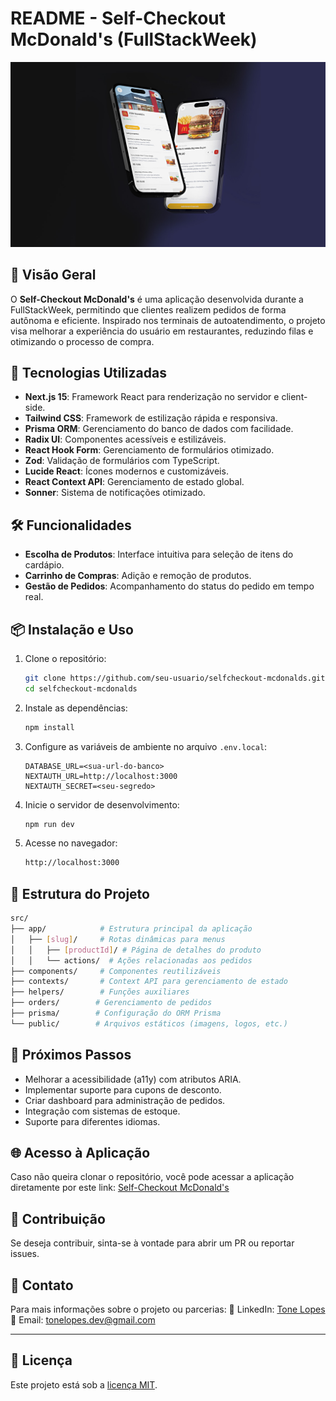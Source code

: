 # README - Self-Checkout McDonald's (FullStackWeek)

![App Screenshot](/public/banner-project-mcdonalds.jpg)

## 🍔 Visão Geral

O **Self-Checkout McDonald's** é uma aplicação desenvolvida durante a FullStackWeek, permitindo que clientes realizem pedidos de forma autônoma e eficiente. Inspirado nos terminais de autoatendimento, o projeto visa melhorar a experiência do usuário em restaurantes, reduzindo filas e otimizando o processo de compra.

## 🚀 Tecnologias Utilizadas

- **Next.js 15**: Framework React para renderização no servidor e client-side.
- **Tailwind CSS**: Framework de estilização rápida e responsiva.
- **Prisma ORM**: Gerenciamento do banco de dados com facilidade.
- **Radix UI**: Componentes acessíveis e estilizáveis.
- **React Hook Form**: Gerenciamento de formulários otimizado.
- **Zod**: Validação de formulários com TypeScript.
- **Lucide React**: Ícones modernos e customizáveis.
- **React Context API**: Gerenciamento de estado global.
- **Sonner**: Sistema de notificações otimizado.

## 🛠️ Funcionalidades

- **Escolha de Produtos**: Interface intuitiva para seleção de itens do cardápio.
- **Carrinho de Compras**: Adição e remoção de produtos.
- **Gestão de Pedidos**: Acompanhamento do status do pedido em tempo real.

## 📦 Instalação e Uso

1. Clone o repositório:

   ```bash
   git clone https://github.com/seu-usuario/selfcheckout-mcdonalds.git
   cd selfcheckout-mcdonalds
   ```

2. Instale as dependências:

   ```bash
   npm install
   ```

3. Configure as variáveis de ambiente no arquivo `.env.local`:

   ```env
   DATABASE_URL=<sua-url-do-banco>
   NEXTAUTH_URL=http://localhost:3000
   NEXTAUTH_SECRET=<seu-segredo>
   ```

4. Inicie o servidor de desenvolvimento:

   ```bash
   npm run dev
   ```

5. Acesse no navegador:
   ```bash
   http://localhost:3000
   ```

## 📂 Estrutura do Projeto

```bash
src/
├── app/            # Estrutura principal da aplicação
│   ├── [slug]/     # Rotas dinâmicas para menus
│   │   ├── [productId]/ # Página de detalhes do produto
│   │   └── actions/  # Ações relacionadas aos pedidos
├── components/     # Componentes reutilizáveis
├── contexts/       # Context API para gerenciamento de estado
├── helpers/        # Funções auxiliares
├── orders/        # Gerenciamento de pedidos
├── prisma/        # Configuração do ORM Prisma
└── public/        # Arquivos estáticos (imagens, logos, etc.)
```

## 📌 Próximos Passos

- Melhorar a acessibilidade (a11y) com atributos ARIA.
- Implementar suporte para cupons de desconto.
- Criar dashboard para administração de pedidos.
- Integração com sistemas de estoque.
- Suporte para diferentes idiomas.

## 🌐 Acesso à Aplicação

Caso não queira clonar o repositório, você pode acessar a aplicação diretamente por este link: [Self-Checkout McDonald's](https://selfcheckout-mcdonalds.vercel.app/)

## 🤝 Contribuição

Se deseja contribuir, sinta-se à vontade para abrir um PR ou reportar issues.

## 📩 Contato

Para mais informações sobre o projeto ou parcerias:
📌 LinkedIn: [Tone Lopes](https://www.linkedin.com/in/tonelopesdev)
📧 Email: [tonelopes.dev@gmail.com](mailto:tonelopes.dev@gmail.com)

---

## 📝 Licença

Este projeto está sob a [licença MIT](LICENSE).
